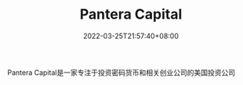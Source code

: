 ﻿---
weight: 
title: "Pantera Capital"
description: "Pantera Capital是一家专注于投资密码货币和相关创业公司的美国投资公司"
date: 2022-03-25T21:57:40+08:00
lastmod: 2022-03-25T16:45:40+08:00
draft: false
authors: ["Metabd"]
featuredImage: "pantera-capital.png"
link: ""
tags: ["投资机构","Pantera Capital"]
categories: ["navigation"]
navigation: ["投资机构"]
lightgallery: true
toc: true
pinned: false
recommend: false
recommend1: false
---
Pantera Capital是一家专注于投资密码货币和相关创业公司的美国投资公司
